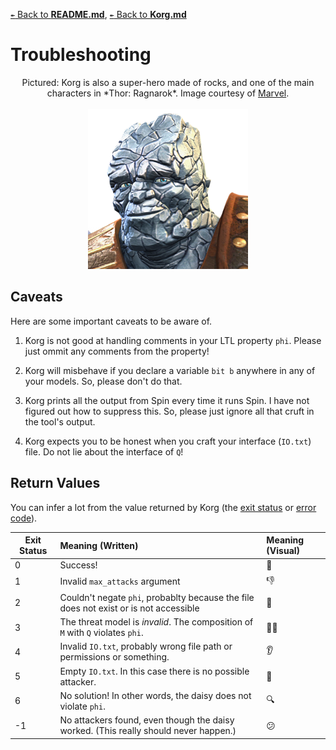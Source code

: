 [`↞` Back to **README.md**](../README.md), [`↞` Back to **Korg.md**](Korg.md)

# Troubleshooting

<p align="center">
	Pictured: Korg is also a super-hero made of rocks, and one of the main characters in *Thor: Ragnarok*.  Image courtesy of <a href="https://marvel-contestofchampions.fandom.com/wiki/Korg">Marvel</a>.
	<br><br>
	<img src="images/Korg_portrait.png">
</p>

## Caveats

Here are some important caveats to be aware of.

1. Korg is not good at handling comments in your LTL property `phi`.  Please just ommit any comments from the property!

2. Korg will misbehave if you declare a variable `bit b` anywhere in any of your models.  So, please don't do that.

3. Korg prints all the output from Spin every time it runs Spin.  I have not figured out how to suppress this.  So, please just ignore all that cruft in the tool's output.

3. Korg expects you to be honest when you craft your interface (`IO.txt`) file.  Do not lie about the interface of `Q`!

## Return Values

You can infer a lot from the value returned by Korg (the [exit status](https://en.wikipedia.org/wiki/Exit_status) or [error code](https://en.wikipedia.org/wiki/Error_code)).

| Exit Status | Meaning (Written)                                                                     | Meaning (Visual)  |
|-------------|:--------------------------------------------------------------------------------------|:------------------|
| 0           | Success!                                                                              |:money_mouth_face: |
| 1           | Invalid `max_attacks` argument                                                        |:thumbsdown:       |
| 2           | Couldn't negate `phi`, probablty because the file does not exist or is not accessible |:eyes:             |
| 3           | The threat model is *invalid*.  The composition of `M` with `Q` violates `phi`.       |:policewoman:      |
| 4           | Invalid `IO.txt`, probably wrong file path or permissions or something.               |:ear:              |
| 5           | Empty `IO.txt`.  In this case there is no possible attacker.                          |:thinking:         |
| 6           | No solution!  In other words, the daisy does not violate `phi`.                       |:mag:              |
| -1          | No attackers found, even though the daisy worked.  (This really should never happen.) |:confused:         |